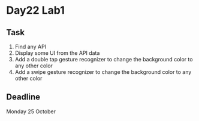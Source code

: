 # Day22 Lab1

## Task 
1. Find any API
2. Display some UI from the API data
3. Add a double tap gesture recognizer to change the background color to any other color
4. Add a swipe gesture recognizer to change the background color to any other color

## Deadline
Monday 25 October
